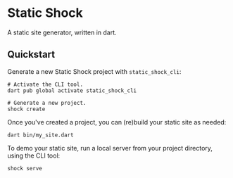 # Static Shock
A static site generator, written in dart.

## Quickstart
Generate a new Static Shock project with `static_shock_cli`:

    # Activate the CLI tool.
    dart pub global activate static_shock_cli

    # Generate a new project.
    shock create

Once you've created a project, you can (re)build your static site as needed:

    dart bin/my_site.dart

To demo your static site, run a local server from your project directory, using the CLI tool:

    shock serve


